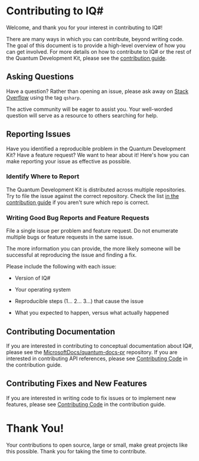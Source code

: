 # Contributing to IQ#

Welcome, and thank you for your interest in contributing to IQ#!

There are many ways in which you can contribute, beyond writing code. The goal of this document is to provide a high-level overview of how you can get involved.
For more details on how to contribute to IQ# or the rest of the Quantum Development Kit, please see the [contribution guide](https://docs.microsoft.com/quantum/contributing/).

## Asking Questions

Have a question? Rather than opening an issue, please ask away on [Stack Overflow](https://stackoverflow.com/questions/tagged/q%23) using the tag `qsharp`.

The active community will be eager to assist you.
Your well-worded question will serve as a resource to others searching for help.

## Reporting Issues

Have you identified a reproducible problem in the Quantum Development Kit?
Have a feature request?
We want to hear about it!
Here's how you can make reporting your issue as effective as possible.

### Identify Where to Report

The Quantum Development Kit is distributed across multiple repositories. Try to file the issue against the correct repository.
Check the list [in the contribution guide](https://docs.microsoft.com/quantum/contributing/#where-do-contributions-go) if you aren't sure which repo is correct.

### Writing Good Bug Reports and Feature Requests

File a single issue per problem and feature request.
Do not enumerate multiple bugs or feature requests in the same issue.

The more information you can provide, the more likely someone will be successful at reproducing the issue and finding a fix.

Please include the following with each issue:

* Version of IQ#

* Your operating system  

* Reproducible steps (1... 2... 3...) that cause the issue

* What you expected to happen, versus what actually happened

## Contributing Documentation

If you are interested in contributing to conceptual documentation about IQ#, please see the [MicrosoftDocs/quantum-docs-pr](https://github.com/MicrosoftDocs/quantum-docs-pr) repository.
If you are interested in contributing API references, please see [Contributing Code](https://docs.microsoft.com/quantum/contributing/code) in the contribution guide.

## Contributing Fixes and New Features

If you are interested in writing code to fix issues or to implement new features, please see [Contributing Code](https://docs.microsoft.com/quantum/contributing/code) in the contribution guide.

# Thank You!

Your contributions to open source, large or small, make great projects like this possible.
Thank you for taking the time to contribute.
